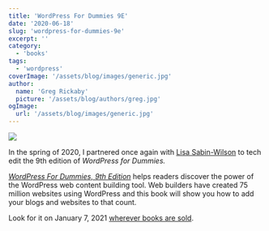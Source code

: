 ```yaml
---
title: 'WordPress For Dummies 9E'
date: '2020-06-18'
slug: 'wordpress-for-dummies-9e'
excerpt: ''
category:
  - 'books'
tags:
  - 'wordpress'
coverImage: '/assets/blog/images/generic.jpg'
author:
  name: 'Greg Rickaby'
  picture: '/assets/blog/authors/greg.jpg'
ogImage:
  url: '/assets/blog/images/generic.jpg'
---
```


[![](/assets/blog/images/wpfd9e.jpg)](https://smile.amazon.com/gp/product/1119696976/ref=pe_41006280_506051420_pe_re_csr_ea_lm)

In the spring of 2020, I partnered once again with [Lisa Sabin-Wilson](https://lisasabin-wilson.com/) to tech edit the 9th edition of _WordPress for Dummies._

*[WordPress For Dummies, 9th Edition](https://smile.amazon.com/gp/product/1119696976/ref=pe_41006280_506051420_pe_re_csr_ea_lm)* helps readers discover the power of the WordPress web content building tool. Web builders have created 75 million websites using WordPress and this book will show you how to add your blogs and websites to that count.

Look for it on January 7, 2021 [wherever books are sold](https://smile.amazon.com/gp/product/1119696976/ref=pe_41006280_506051420_pe_re_csr_ea_lm).
